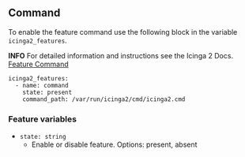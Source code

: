## Command

To enable the feature command use the following block in the variable `icinga2_features`.

**INFO** For detailed information and instructions see the Icinga 2 Docs. [Feature Command](https://icinga.com/docs/icinga-2/latest/doc/09-object-types/#externalcommandlistener)

```
icinga2_features:
  - name: command
    state: present
    command_path: /var/run/icinga2/cmd/icinga2.cmd
```

### Feature variables

* `state: string`
  * Enable or disable feature. Options: present, absent
